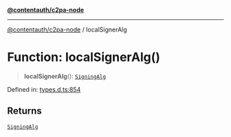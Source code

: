 [**@contentauth/c2pa-node**](../README.md)

***

[@contentauth/c2pa-node](../README.md) / localSignerAlg

# Function: localSignerAlg()

> **localSignerAlg**(): [`SigningAlg`](../type-aliases/SigningAlg.md)

Defined in: [types.d.ts:854](https://github.com/contentauth/c2pa-node-v2/blob/c336e36bb30fc393837615821d0e64cbfdcdeea6/js-src/types.d.ts#L854)

## Returns

[`SigningAlg`](../type-aliases/SigningAlg.md)
